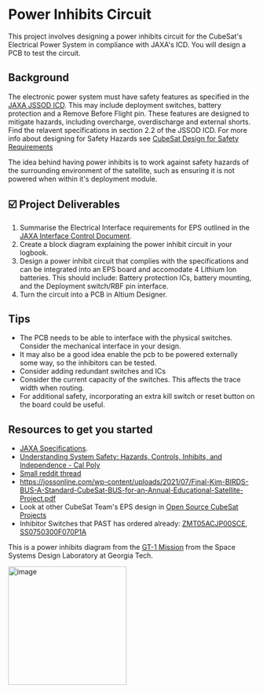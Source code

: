 # Power Inhibits Circuit
This project involves designing a power inhibits circuit for the CubeSat's Electrical Power System in compliance with JAXA's 
ICD. You will design a PCB to test the circuit.

## Background 
The electronic power system must have safety features as specified in the [JAXA JSSOD ICD](https://humans-in-space.jaxa.jp/kibouser/library/item/jx-espc_8e_en.pdf).
This may include deployment switches, battery protection and a Remove Before Flight pin. 
These features are designed to mitigate hazards, including overcharge, overdischarge and external shorts. 
Find the relavent specifications in section 2.2 of the JSSOD ICD. For more info about designing for Safety Hazards see [CubeSat Design for Safety Requirements](https://www.unoosa.org/documents/pdf/Access2Space4All/KiboCUBE/KiboCUBEAcademy/2023/KiboCUBE_Academy_2023_OPL06.pdf)

The idea behind having power inhibits is to work against safety hazards of the surrounding environment of the satellite, such as ensuring it is not powered when within it's deployment module.

## ☑️ Project Deliverables
1. Summarise the Electrical Interface requirements for EPS outlined in the [JAXA Interface Control Document](https://humans-in-space.jaxa.jp/kibouser/provide/j-ssod/index.html#sw-library).
2. Create a block diagram explaining the power inhibit circuit in your logbook.
3. Design a power inhibit circuit that complies with the specifications and can be integrated into an EPS board and
  accomodate 4 Lithium Ion batteries. This should include: Battery protection ICs, battery mounting, and the Deployment switch/RBF pin interface.
4. Turn the circuit into a PCB in Altium Designer.

## Tips
- The PCB needs to be able to interface with the physical switches. Consider the mechanical interface in your design.
- It may also be a good idea enable the pcb to be powered externally some way, so the inhibitors can be tested.
- Consider adding redundant switches and ICs
- Consider the current capacity of the switches. This affects the trace width when routing.
- For additional safety, incorporating an extra kill switch or reset button on the board could be useful.

## Resources to get you started
- [JAXA Specifications](https://humans-in-space.jaxa.jp/kibouser/library/item/jx-espc_8e_en.pdf).
- [Understanding System Safety: Hazards, Controls, Inhibits, and Independence - Cal Poly ](http://mstl.atl.calpoly.edu/~workshop/archive/2013/Summer/Day%202/1130-Shaw-UnderstandingSystemSafety.pdf)
- [Small reddit thread](https://www.reddit.com/r/cubesat/comments/ckrglv/rbf_and_kill_switches/)
- https://jossonline.com/wp-content/uploads/2021/07/Final-Kim-BIRDS-BUS-A-Standard-CubeSat-BUS-for-an-Annual-Educational-Satellite-Project.pdf
- Look at other CubeSat Team's EPS design in [Open Source CubeSat Projects](https://github.com/PerthAerospaceStudentTeam/Onboarding/tree/main/0.%20Resources/0.2%20Open%20Source%20CubeSat%20Projects)
- Inhibitor Switches that PAST has ordered already: [ZMT05ACJP00SCE](https://www.digikey.com.au/en/products/detail/c-k/ZMT05ACJP00SCE/16161380?srsltid=AfmBOoqVPIPycyup-A40ewQXsPAnRZBBdgYE5dVWQJ2ow3VlIRZyUzBj), [SS0750300F070P1A](https://www.digikey.com.au/en/products/detail/e-switch/SS0750300F070P1A/3778167?srsltid=AfmBOooJEi3PdkcblksKu35PJoMpTbgLc6Xz2kU1TYYO-kbOoVRPlCd4)

This is a power inhibits diagram from the [GT-1 Mission](https://digitalcommons.usu.edu/context/smallsat/article/4895/viewcontent/SSC21_P2_48.pdf)
from the Space Systems Design Laboratory at Georgia Tech.

<img width="241" alt="image" src="https://github.com/user-attachments/assets/c5e4926b-61b0-4c78-aa99-bcbee525dccb" />

  
